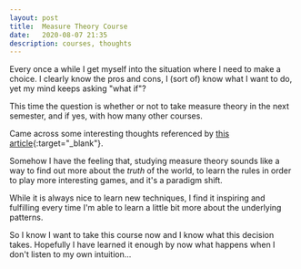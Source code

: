 ```yaml
---
layout: post
title:  Measure Theory Course
date:   2020-08-07 21:35
description: courses, thoughts
---
```


Every once a while I get myself into the situation where I need to make a choice. I clearly know the pros and cons, I (sort of) know what I want to do, yet my mind keeps asking "what if"?

This time the question is whether or not to take measure theory in the next semester, and if yes, with how many other courses.

Came across some interesting thoughts referenced by [this article](https://cosx.org/2014/12/the-story-about-measure-theory/){:target="_blank"}.

Somehow I have the feeling that, studying measure theory sounds like a way to find out more about the *truth* of the world, to learn the rules in order to play more interesting games, and it's a paradigm shift. 

While it is always nice to learn new techniques, I find it inspiring and fulfilling every time I'm able to learn a little bit more about the underlying patterns.

So I know I want to take this course now and I know what this decision takes. Hopefully I have learned it enough by now what happens when I don't listen to my own intuition...